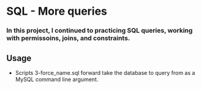 # SQL - More queries
### In this project, I continued to practicing SQL queries, working with permissoins, joins, and constraints.

## Usage
* Scripts 3-force_name.sql forward take the database to query from as a MySQL command line argument.
